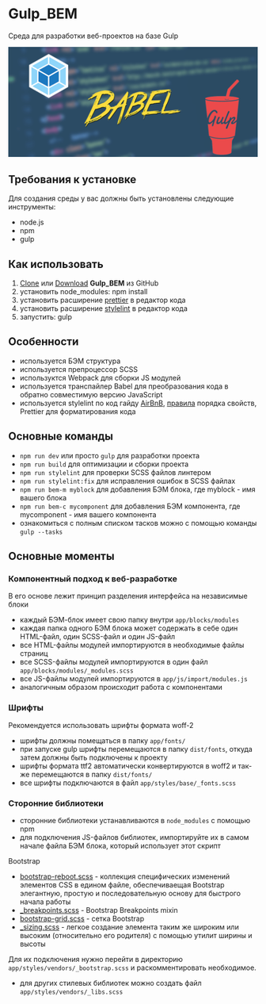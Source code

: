 <h1>Gulp_BEM</h1>
<p>Среда для разработки веб-проектов на базе Gulp</p>

<p>
	<img src="https://github.com/vlad-pavl/Gulp_BEM/blob/master/app/img/previews.png" alt="Start Template" style="max-width: 100%;">
</p>

<h2>Требования к установке</h2>
<p>Для создания среды у вас должны быть установлены следующие инструменты:</p>
<ul>
	<li>node.js</li>
	<li>npm</li>
	<li>gulp</li>
</ul>

<h2>Как использовать</h2>
<ol>
	<li><a href="https://github.com/vlad-pavl/Gulp_BEM.git">Clone</a> или <a href="https://github.com/vlad-pavl/Gulp_BEM/archive/master.zip">Download</a> <strong>Gulp_BEM</strong> из GitHub</li>
	<li>установить node_modules: npm install</li>
	<li>установить расширение <a href="https://prettier.io/" target="_blank">prettier</a> в редактор кода</li>
	<li>установить расширение <a href="https://stylelint.io/" target="_blank">stylelint</a> в редактор кода</li>
	<li>запустить: gulp</li>
</ol>

<h2>Особенности</h2>
<ul>
	<li>используется БЭМ структура</li>
	<li>используется препроцессор SCSS</li>
	<li>используктся Webpack для сборки JS модулей</li>
	<li>используется транспайлер Babel для преобразования кода в обратно совместимую версию JavaScript</li>
	<li>используется stylelint по код гайду <a href="https://github.com/rtplv/airbnb-css-ru" target="_blank">AirBnB</a>, <a href= "https://github.com/constverum/stylelint-config-rational-order" target="_blank">правила</a> порядка свойств, Prettier для форматирования кода</li>
</ul>

<h2>Основные команды</h2>
<ul>
	<li><code>npm run dev</code> или просто <code>gulp</code> для разработки проекта</li>
	<li><code>npm run build</code> для оптимизации и сборки проекта</li>
	<li><code>npm run stylelint</code> для проверки SCSS файлов линтером</li>
	<li><code>npm run stylelint:fix</code> для исправления ошибок в SCSS файлах</li>
	<li><code>npm run bem-m myblock</code> для добавления БЭМ блока, где myblock - имя вашего блока</li>
	<li><code>npm run bem-с mycomponent</code> для добавления БЭМ компонента, где mycomponent - имя вашего компонента</li>
	<li>ознакомиться с полным списком тасков можно с помощью команды <code>gulp --tasks</code></li>
</ul>

<h2>Основные моменты</h2>
<h3>Компонентный подход к веб-разработке</h3>
<p>В его основе лежит принцип разделения интерфейса на независимые блоки</p>
<ul>
	<li>каждый БЭМ-блок имеет свою папку внутри <code>app/blocks/modules</code></li>
	<li>каждая папка одного БЭМ блока может содержать в себе один HTML-файл, один SCSS-файл и один JS-файл</li>
	<li>все HTML-файлы модулей импортируются в необходимые файлы страниц</li>
	<li>все SCSS-файлы модулей импортируются в один файл <code>app/blocks/modules/_modules.scss</code></li>
	<li>все JS-файлы модулей импортируются в <code>app/js/import/modules.js</code></li>
	<li>аналогичным образом происходит работа с компонентами</li>
</ul>
<h3>Шрифты</h3>
<p>Рекомендуется использовать шрифты формата woff-2</p>
<ul>
	<li>шрифты должны помещаться в папку <code>app/fonts/</code></li>
	<li>при запуске gulp шрифты перемещаются в папку <code>dist/fonts</code>, откуда затем должны быть подключены к проекту</li>
	<li>шрифты формата ttf2 автоматически конвертируются в woff2 и так-же перемещаются в папку <code>dist/fonts/</code></li>
	<li>все шрифты подключаются в файл <code>app/styles/base/_fonts.scss</code></li>
</ul>
<h3>Сторонние библиотеки</h3>
<ul>
	<li>сторонние библиотеки устанавливаются в <code>node_modules</code> с помощью npm</li>
	<li>для подключения JS-файлов библиотек, импортируйте их в самом начале файла БЭМ блока, который использует этот скрипт</li>
</ul>
<p>Bootstrap</p>
<ul>
	<li><a href="https://bootstrap-4.ru/docs/4.0/content/reboot/" target="_blank">bootstrap-reboot.scss</a> - коллекция специфических изменений элементов CSS в едином файле, обеспечиваещая Bootstrap элегантную, простую и последовательную основу для быстрого начала работы</li>
	<li><a href="https://bootstrap-4.ru/docs/4.0/layout/overview/" target="_blank">_breakpoints.scss</a> - Bootstrap Breakpoints mixin</li>
	<li><a href="https://bootstrap-4.ru/docs/4.0/layout/grid/" target="_blank">bootstrap-grid.scss</a> - сетка Bootstrap</li>
	<li><a href="https://bootstrap-4.ru/docs/4.0/utilities/sizing/" target="_blank">_sizing.scss</a> - легкое создание элемента таким же широким или высоким (относительно его родителя) с помощью утилит ширины и высоты</li>
</ul>
<p>Для их подключения нужно перейти в директорию <code>app/styles/vendors/_bootstrap.scss</code> и раскомментировать необходимое.</p>
<ul>
	<li>для других стилевых библиотек можно создать файл <code>app/styles/vendors/_libs.scss</code></li>
</ul>

